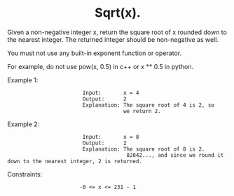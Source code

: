 <h1 align="center">Sqrt(x).</h1>


Given a non-negative integer x, return the square root of x rounded down to the nearest integer. The returned integer should be non-negative as well.

You must not use any built-in exponent function or operator.

For example, do not use pow(x, 0.5) in c++ or x ** 0.5 in python.

Example 1:

                            Input:       x = 4
                            Output:      2
                            Explanation: The square root of 4 is 2, so 
                                         we return 2.
Example 2:

                            Input:       x = 8
                            Output:      2
                            Explanation: The square root of 8 is 2.
                                          82842..., and since we round it down to the nearest integer, 2 is returned.


Constraints:

                           -0 <= x <= 231 - 1
